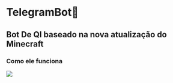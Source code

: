 # TelegramBot🤖
## Bot De QI baseado na nova atualização do Minecraft
### Como ele funciona
<img src="https://i.imgur.com/7MAqBU7.gif">
